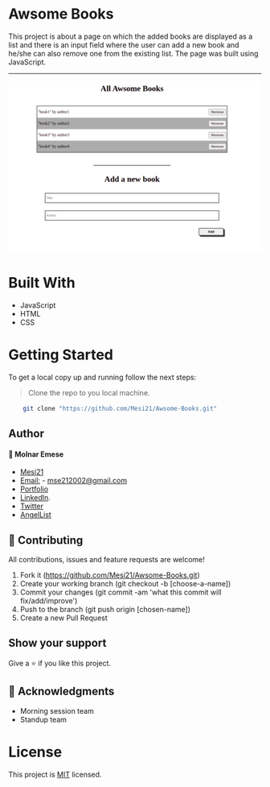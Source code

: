 # Awsome Books

This project is about a page on which the added books are displayed as a list and there is an input field where the user can add a new book and he/she can also remove one from the existing list. The page was built using JavaScript.

- - - -
![Books](/Assets/Books.png?raw=true "Awsome Books")


# Built With

* JavaScript
* HTML
* CSS

# Getting Started

To get a local copy up and running follow the next steps:
> Clone the repo to you local machine.
```bash
    git clone "https://github.com/Mesi21/Awsome-Books.git"
```

## Author

#### :bust_in_silhouette: Molnar Emese 
  - [Mesi21](https://github.com/Mesi21)
  - [Email:](mailto:mse212002@gmail.com) - mse212002@gmail.com
  - [Portfolio]()
  - [LinkedIn](https://www.linkedin.com/in/emesemesimolnar/).  
  - [Twitter](https://twitter.com/buksimesi21) 
  - [AngelList]()


## 🤝 Contributing
All contributions, issues and feature requests are welcome!

1. Fork it (https://github.com/Mesi21/Awsome-Books.git)
2. Create your working branch (git checkout -b [choose-a-name])
3. Commit your changes (git commit -am 'what this commit will fix/add/improve')
4. Push to the branch (git push origin [chosen-name])
5. Create a new Pull Request

## Show your support
Give a ⭐️ if you like this project.

## :wave: Acknowledgments

* Morning session team
* Standup team

# License
This project is [MIT](license.txt) licensed.
